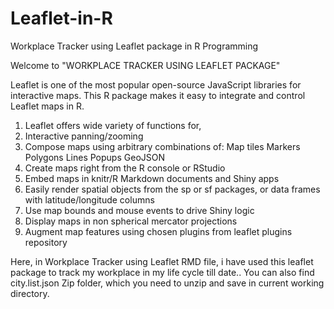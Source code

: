# Leaflet-in-R
Workplace Tracker using Leaflet package in R Programming

Welcome to "WORKPLACE TRACKER USING LEAFLET PACKAGE"

Leaflet is one of the most popular open-source JavaScript libraries for interactive maps.
This R package makes it easy to integrate and control Leaflet maps in R.
1) Leaflet offers wide variety of functions for,
2) Interactive panning/zooming
3) Compose maps using arbitrary combinations of:
   Map tiles
   Markers
   Polygons
   Lines
   Popups
   GeoJSON
4) Create maps right from the R console or RStudio
5) Embed maps in knitr/R Markdown documents and Shiny apps
6) Easily render spatial objects from the sp or sf packages, or data frames with latitude/longitude columns
7) Use map bounds and mouse events to drive Shiny logic
8) Display maps in non spherical mercator projections
9) Augment map features using chosen plugins from leaflet plugins repository

Here, in Workplace Tracker using Leaflet RMD file, i have used this leaflet package to track my workplace in my life cycle till date..
You can also find city.list.json Zip folder, which you need to unzip and save in current working directory.
